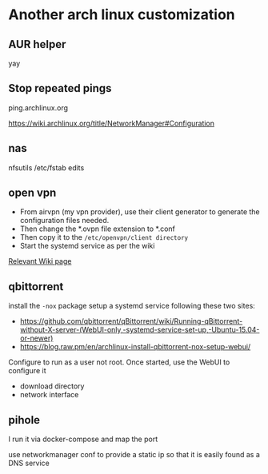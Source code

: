 # Another arch linux customization

## AUR helper

yay

## Stop repeated pings
ping.archlinux.org

https://wiki.archlinux.org/title/NetworkManager#Configuration

## nas

nfsutils
/etc/fstab edits


## open vpn

- From airvpn (my vpn provider), use their client generator to generate the configuration files needed.
- Then change the *.ovpn file extension to *.conf
- Then copy it to the `/etc/openvpn/client directory`
- Start the systemd service as per the wiki

[Relevant Wiki page](https://wiki.archlinux.org/title/OpenVPN#Starting_OpenVPN)

## qbittorrent

install the `-nox` package
setup a systemd service following these two sites:
- https://github.com/qbittorrent/qBittorrent/wiki/Running-qBittorrent-without-X-server-(WebUI-only,-systemd-service-set-up,-Ubuntu-15.04-or-newer)
- https://blog.raw.pm/en/archlinux-install-qbittorrent-nox-setup-webui/

Configure to run as a user not root.
Once started, use the WebUI to configure it
- download directory
- network interface

## pihole
I run it via docker-compose and map the port

use networkmanager conf to provide a static ip so that it is easily found as a DNS service
